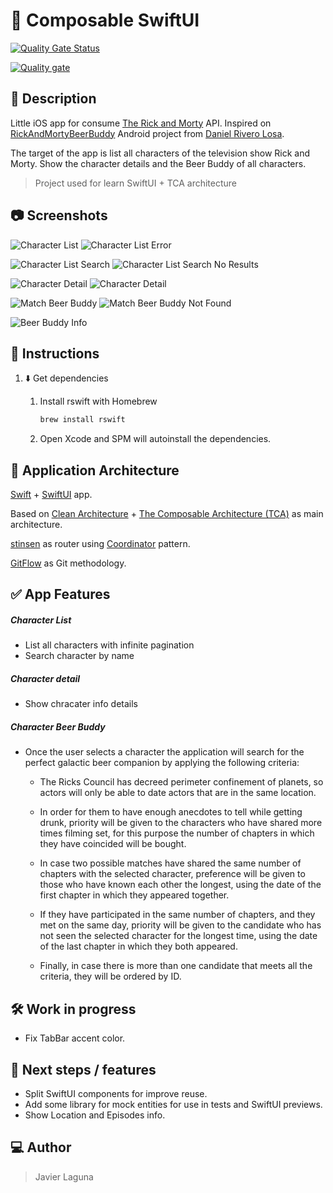 # 📱 Composable SwiftUI

[![Quality Gate Status](https://sonarcloud.io/api/project_badges/measure?project=JavierLaguna_Composable-SwiftUI&metric=alert_status)](https://sonarcloud.io/summary/new_code?id=JavierLaguna_Composable-SwiftUI)

[![Quality gate](https://sonarcloud.io/api/project_badges/quality_gate?project=JavierLaguna_Composable-SwiftUI)](https://sonarcloud.io/summary/new_code?id=JavierLaguna_Composable-SwiftUI)

## 📝 Description

Little iOS app for consume [The Rick and Morty](https://rickandmortyapi.com/) API. Inspired on [RickAndMortyBeerBuddy](https://github.com/danielriverolosa/RickAndMortyBeerBuddy) Android project from [Daniel Rivero Losa](https://github.com/danielriverolosa).

The target of the app is list all characters of the television show Rick and Morty.
Show the character details and the Beer Buddy of all characters.

> Project used for learn SwiftUI + TCA architecture

## 📷 Screenshots

![Character List](/.readme_resources/characters_list.png)
![Character List Error](/.readme_resources/characters_list_error.png)

![Character List Search](/.readme_resources/characters_list_search.png)
![Character List Search No Results](/.readme_resources/characters_list_search_no_results.png)

![Character Detail](/.readme_resources/character_detail_1.png)
![Character Detail](/.readme_resources/character_detail_2.png)

![Match Beer Buddy](/.readme_resources/match_beer_buddy.png)
![Match Beer Buddy Not Found](/.readme_resources/match_beer_buddy_not_found.png)

![Beer Buddy Info](/.readme_resources/beer_buddy_info.png)


## 🚩 Instructions

1. ⬇️ Get dependencies

    1. Install rswift with Homebrew

        ```bash
        brew install rswift
        ```

    1.  Open Xcode and SPM will autoinstall the dependencies.

## 🚧 Application Architecture

[Swift](https://www.apple.com/es/swift/) + [SwiftUI](https://developer.apple.com/xcode/swiftui/) app.

Based on [Clean Architecture](https://blog.cleancoder.com/uncle-bob/2012/08/13/the-clean-architecture.html) + [The Composable Architecture (TCA)](https://github.com/pointfreeco/swift-composable-architecture) as main architecture.

[stinsen](https://github.com/rundfunk47/stinsen) as router using [Coordinator](https://khanlou.com/2015/01/the-coordinator/) pattern.

[GitFlow](https://datasift.github.io/gitflow/IntroducingGitFlow.html) as Git methodology.

## ✅ App Features

##### Character List

- List all characters with infinite pagination
- Search character by name

##### Character detail

- Show chracater info details

##### Character Beer Buddy

- Once the user selects a character the application will search for the perfect galactic beer companion by applying the following criteria:

    - The Ricks Council has decreed perimeter confinement of planets, so actors will only be able to date actors that are in the same location.

    - In order for them to have enough anecdotes to tell while getting drunk, priority will be given to the characters who have shared more times filming set, for this purpose the number of chapters in which they have coincided will be bought.

    - In case two possible matches have shared the same number of chapters with the selected character, preference will be given to those who have known each other the longest, using the date of the first chapter in which they appeared together.

    - If they have participated in the same number of chapters, and they met on the same day, priority will be given to the candidate who has not seen the selected character for the longest time, using the date of the last chapter in which they both appeared.

    - Finally, in case there is more than one candidate that meets all the criteria, they will be ordered by ID.

## 🛠 Work in progress

- Fix TabBar accent color.

## 🔮 Next steps / features

- Split SwiftUI components for improve reuse.
- Add some library for mock entities for use in tests and SwiftUI previews.
- Show Location and Episodes info.

## 💻 Author

> Javier Laguna
